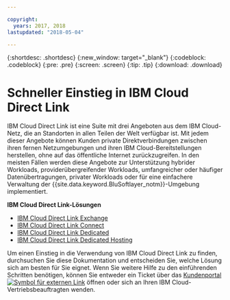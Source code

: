 ```yaml
---

copyright:
  years: 2017, 2018
lastupdated: "2018-05-04"

---
```


{:shortdesc: .shortdesc}
{:new_window: target="_blank"}
{:codeblock: .codeblock}
{:pre: .pre}
{:screen: .screen}
{:tip: .tip}
{:download: .download}

# Schneller Einstieg in IBM Cloud Direct Link

IBM Cloud Direct Link ist eine Suite mit drei Angeboten aus dem IBM Cloud-Netz, die an Standorten in allen Teilen der Welt verfügbar ist. Mit jedem dieser Angebote können Kunden private Direktverbindungen zwischen ihren fernen Netzumgebungen und ihren IBM Cloud-Bereitstellungen herstellen, ohne auf das öffentliche Internet zurückzugreifen. In den meisten Fällen werden diese Angebote zur Unterstützung hybrider Workloads, providerübergreifender Workloads, umfangreicher oder häufiger Datenübertragungen, privater Workloads oder für eine einfachere Verwaltung der {{site.data.keyword.BluSoftlayer_notm}}-Umgebung implementiert.

**IBM Cloud Direct Link-Lösungen**

 * [IBM Cloud Direct Link Exchange](about.html#the-direct-link-cloud-exchange-solution)
 * [IBM Cloud Direct Link Connect](about.html#the-direct-link-connect-solution)
 * [IBM Cloud Direct Link Dedicated](about.html#the-direct-link-dedicated-solution)
 * [IBM Cloud Direct Link Dedicated Hosting](about.html#the-direct-dedicated-hosting-solution)

Um einen Einstieg in die Verwendung von IBM Cloud Direct Link zu finden, durchsuchen Sie diese Dokumentation und entscheiden Sie, welche Lösung sich am besten für Sie eignet. Wenn Sie weitere Hilfe zu den einführenden Schritten benötigen, können Sie entweder ein Ticket über das [Kundenportal ![Symbol für externen Link](../../icons/launch-glyph.svg "Symbol für externen Link")](https://control.softlayer.com/) öffnen oder sich an Ihren IBM Cloud-Vertriebsbeauftragten wenden.
